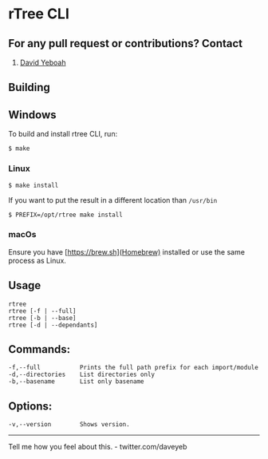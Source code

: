 # rTree CLI 

## For any pull request or contributions? Contact 

1. [David Yeboah](mailto:daveyeb@gmail.com)

## Building 

## Windows 

To build and install rtree CLI, run:

```
$ make 
```

### Linux 

```
$ make install 
```

If you want to put the result in a different location than `/usr/bin`

```
$ PREFIX=/opt/rtree make install 
```

### macOs 

Ensure you have [https://brew.sh](Homebrew) installed or use the same process as Linux. 

## Usage 
    rtree
    rtree [-f | --full]
    rtree [-b | --base]
    rtree [-d | --dependants]
## Commands:
    -f,--full           Prints the full path prefix for each import/module 
    -d,--directories    List directories only 
    -b,--basename       List only basename
## Options:
    -v,--version        Shows version. 

--- 

Tell me how you feel about this. 
    - twitter.com/daveyeb


